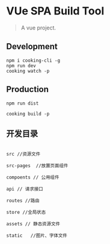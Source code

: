 # VUe SPA Build Tool
> A vue project.

## Development

```shell
npm i cooking-cli -g
npm run dev
cooking watch -p
```

## Production
```
npm run dist

cooking build -p
```

## 开发目录
```

src //资源文件

src-pages  //放置页面组件

compoents // 公用组件

api // 请求接口

routes //路由

store //全局状态

assets // 静态资源文件

static   //图片、字体文件
```
